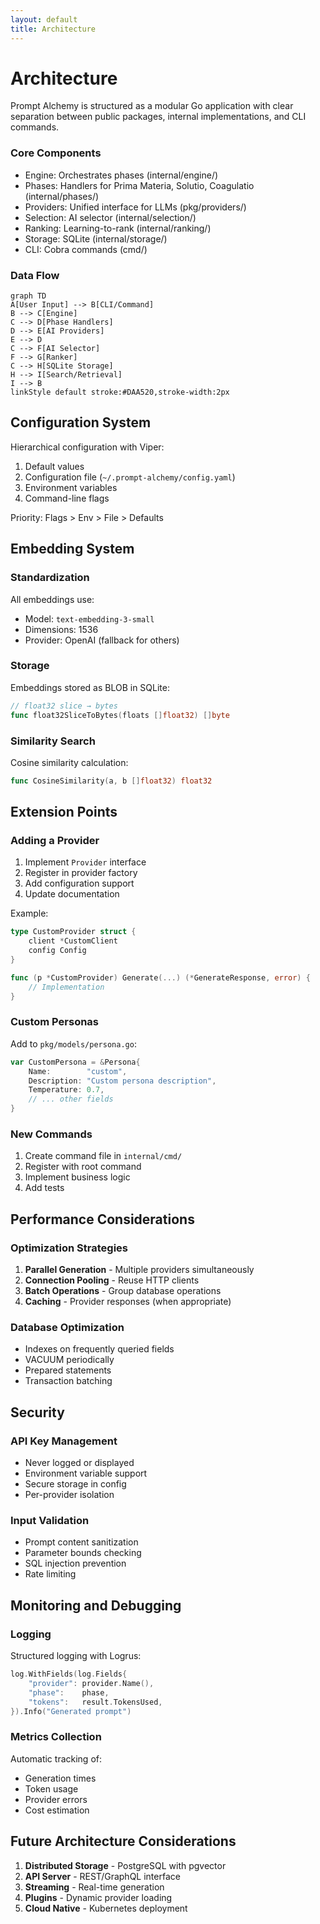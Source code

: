 ```yaml
---
layout: default
title: Architecture
---
```


# Architecture

Prompt Alchemy is structured as a modular Go application with clear separation between public packages, internal implementations, and CLI commands.

### Core Components
- Engine: Orchestrates phases (internal/engine/)
- Phases: Handlers for Prima Materia, Solutio, Coagulatio (internal/phases/)
- Providers: Unified interface for LLMs (pkg/providers/)
- Selection: AI selector (internal/selection/)
- Ranking: Learning-to-rank (internal/ranking/)
- Storage: SQLite (internal/storage/)
- CLI: Cobra commands (cmd/)

### Data Flow
```mermaid
graph TD
A[User Input] --> B[CLI/Command]
B --> C[Engine]
C --> D[Phase Handlers]
D --> E[AI Providers]
E --> D
C --> F[AI Selector]
F --> G[Ranker]
C --> H[SQLite Storage]
H --> I[Search/Retrieval]
I --> B
linkStyle default stroke:#DAA520,stroke-width:2px
```

## Configuration System

Hierarchical configuration with Viper:

1. Default values
2. Configuration file (`~/.prompt-alchemy/config.yaml`)
3. Environment variables
4. Command-line flags

Priority: Flags > Env > File > Defaults

## Embedding System

### Standardization

All embeddings use:
- Model: `text-embedding-3-small`
- Dimensions: 1536
- Provider: OpenAI (fallback for others)

### Storage

Embeddings stored as BLOB in SQLite:
```go
// float32 slice → bytes
func float32SliceToBytes(floats []float32) []byte
```

### Similarity Search

Cosine similarity calculation:
```go
func CosineSimilarity(a, b []float32) float32
```

## Extension Points

### Adding a Provider

1. Implement `Provider` interface
2. Register in provider factory
3. Add configuration support
4. Update documentation

Example:
```go
type CustomProvider struct {
    client *CustomClient
    config Config
}

func (p *CustomProvider) Generate(...) (*GenerateResponse, error) {
    // Implementation
}
```

### Custom Personas

Add to `pkg/models/persona.go`:
```go
var CustomPersona = &Persona{
    Name:        "custom",
    Description: "Custom persona description",
    Temperature: 0.7,
    // ... other fields
}
```

### New Commands

1. Create command file in `internal/cmd/`
2. Register with root command
3. Implement business logic
4. Add tests

## Performance Considerations

### Optimization Strategies

1. **Parallel Generation** - Multiple providers simultaneously
2. **Connection Pooling** - Reuse HTTP clients
3. **Batch Operations** - Group database operations
4. **Caching** - Provider responses (when appropriate)

### Database Optimization

- Indexes on frequently queried fields
- VACUUM periodically
- Prepared statements
- Transaction batching

## Security

### API Key Management

- Never logged or displayed
- Environment variable support
- Secure storage in config
- Per-provider isolation

### Input Validation

- Prompt content sanitization
- Parameter bounds checking
- SQL injection prevention
- Rate limiting

## Monitoring and Debugging

### Logging

Structured logging with Logrus:
```go
log.WithFields(log.Fields{
    "provider": provider.Name(),
    "phase":    phase,
    "tokens":   result.TokensUsed,
}).Info("Generated prompt")
```

### Metrics Collection

Automatic tracking of:
- Generation times
- Token usage
- Provider errors
- Cost estimation

## Future Architecture Considerations

1. **Distributed Storage** - PostgreSQL with pgvector
2. **API Server** - REST/GraphQL interface
3. **Streaming** - Real-time generation
4. **Plugins** - Dynamic provider loading
5. **Cloud Native** - Kubernetes deployment